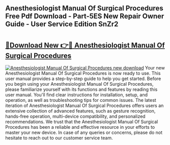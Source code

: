 ## Anesthesiologist Manual Of Surgical Procedures Free Pdf Download - Part-5ES New Repair Owner Guide - User Service Edition SnZr2

# <h2><a href="http://bc21582.oget.top/?id=Anesthesiologist+Manual+Of+Surgical+Procedures">🔗Download New 👉🔴 Anesthesiologist Manual Of Surgical Procedures</a></h2>

[![Anesthesiologist Manual Of Surgical Procedures new download](https://i.imgur.com/5g1atiW.png)](http://bc21582.oget.top/?id=Anesthesiologist+Manual+Of+Surgical+Procedures)
Your new Anesthesiologist Manual Of Surgical Procedures is now ready to use. This user manual provides a step-by-step guide to help you get started. Before you begin using your Anesthesiologist Manual Of Surgical Procedures, please familiarize yourself with its functions and features by reading this user manual. You'll find clear instructions for installation, setup, and operation, as well as troubleshooting tips for common issues. The latest iteration of Anesthesiologist Manual Of Surgical Procedures offers users an extensive collection of advanced features, such as gesture recognition, hands-free operation, multi-device compatibility, and personalized recommendations. We trust that the Anesthesiologist Manual Of Surgical Procedures has been a reliable and effective resource in your efforts to master your new device. In case of any queries or concerns, please do not hesitate to reach out to our customer service team.
